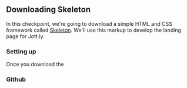 ## Downloading Skeleton



In this checkpoint, we're going to download a simple HTML and CSS framework called [Skeleton](http://www.getskeleton.com/). We'll use this markup to develop the landing page for Jott.ly.
	
### Setting up
Once you download the 


### Github

```bash(Terminal)


```





